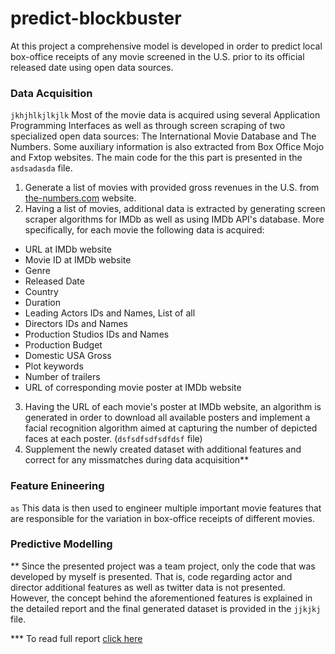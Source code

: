 # predict-blockbuster
At this project a comprehensive model is developed in order to predict local box-office receipts of any movie screened in the U.S. prior to its official released date using open data sources.

### Data Acquisition
`jkhjhlkjlkjlk`
Most of the movie data is acquired using several Application Programming Interfaces as well as through screen scraping of two specialized open data sources: The International Movie Database and The Numbers. Some auxiliary information is also extracted from Box Office Mojo and Fxtop websites. The main code for the this part is presented in the `asdsadasda` file. 
1. Generate a list of movies with provided gross revenues in the U.S. from [the-numbers.com](http://www.the-numbers.com/movies/letter) website.
2. Having a list of movies, additional data is extracted by generating screen scraper algorithms for IMDb as well as using IMDb API's database. More specifically, for each movie the following data is acquired:
- URL at IMDb website
- Movie ID at IMDb website
- Genre
- Released Date
- Country
- Duration
- Leading Actors IDs and Names, List of all 
- Directors IDs and Names
- Production Studios IDs and Names
- Production Budget  
- Domestic USA Gross
- Plot keywords
- Number of trailers
- URL of corresponding movie poster at IMDb website
3. Having the URL of each movie's poster at IMDb website, an algorithm is generated in order to download all available posters and implement a facial recognition algorithm aimed at capturing the number of depicted faces at each poster. (`dsfsdfsdfsdfdsf` file)
4. Supplement the newly created dataset with additional features and correct for any missmatches during data acquisition**
### Feature Enineering
`as`
This data is then used to engineer multiple important movie features that are responsible for the variation in box-office receipts of different movies.

### Predictive Modelling


** Since the presented project was a team project, only the code that was developed by myself is presented. That is, code regarding actor and director additional features as well as twitter data is not presented. However, the concept behind the aforementioned features is explained in the detailed report and the final generated dataset is provided in the `jjkjkj` file.

*** To read full report [click here](http://www.andreasgeorgopoulos.com/predict-blockbuster/)
